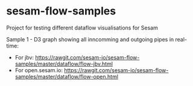 # sesam-flow-samples
Project for testing different dataflow visualisations for Sesam

Sample 1 - D3 graph showing all inncomming and outgoing pipes in real-time:
- For jbv: https://rawgit.com/sesam-io/sesam-flow-samples/master/dataflow/flow-jbv.html
- For open.sesam.io: https://rawgit.com/sesam-io/sesam-flow-samples/master/dataflow/flow-open.html
